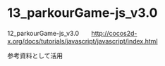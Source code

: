 # 13_parkourGame-js_v3.0
12_parkourGame-js_v3.0　　http://cocos2d-x.org/docs/tutorials/javascript/javascript/index.html

参考資料として活用
